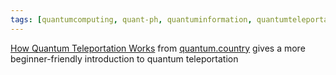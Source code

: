 ```yaml
---
tags: [quantumcomputing, quant-ph, quantuminformation, quantumteleportation]
---
```


[How Quantum Teleportation Works](https://quantum.country/teleportation) from [quantum.country](quantum.country) gives a more beginner-friendly introduction to quantum teleportation
